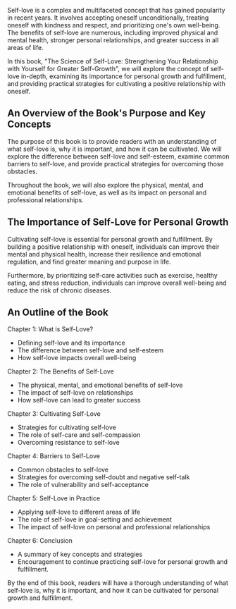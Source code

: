 
Self-love is a complex and multifaceted concept that has gained popularity in recent years. It involves accepting oneself unconditionally, treating oneself with kindness and respect, and prioritizing one's own well-being. The benefits of self-love are numerous, including improved physical and mental health, stronger personal relationships, and greater success in all areas of life.

In this book, "The Science of Self-Love: Strengthening Your Relationship with Yourself for Greater Self-Growth", we will explore the concept of self-love in-depth, examining its importance for personal growth and fulfillment, and providing practical strategies for cultivating a positive relationship with oneself.

An Overview of the Book's Purpose and Key Concepts
--------------------------------------------------

The purpose of this book is to provide readers with an understanding of what self-love is, why it is important, and how it can be cultivated. We will explore the difference between self-love and self-esteem, examine common barriers to self-love, and provide practical strategies for overcoming those obstacles.

Throughout the book, we will also explore the physical, mental, and emotional benefits of self-love, as well as its impact on personal and professional relationships.

The Importance of Self-Love for Personal Growth
-----------------------------------------------

Cultivating self-love is essential for personal growth and fulfillment. By building a positive relationship with oneself, individuals can improve their mental and physical health, increase their resilience and emotional regulation, and find greater meaning and purpose in life.

Furthermore, by prioritizing self-care activities such as exercise, healthy eating, and stress reduction, individuals can improve overall well-being and reduce the risk of chronic diseases.

An Outline of the Book
----------------------

Chapter 1: What is Self-Love?

* Defining self-love and its importance
* The difference between self-love and self-esteem
* How self-love impacts overall well-being

Chapter 2: The Benefits of Self-Love

* The physical, mental, and emotional benefits of self-love
* The impact of self-love on relationships
* How self-love can lead to greater success

Chapter 3: Cultivating Self-Love

* Strategies for cultivating self-love
* The role of self-care and self-compassion
* Overcoming resistance to self-love

Chapter 4: Barriers to Self-Love

* Common obstacles to self-love
* Strategies for overcoming self-doubt and negative self-talk
* The role of vulnerability and self-acceptance

Chapter 5: Self-Love in Practice

* Applying self-love to different areas of life
* The role of self-love in goal-setting and achievement
* The impact of self-love on personal and professional relationships

Chapter 6: Conclusion

* A summary of key concepts and strategies
* Encouragement to continue practicing self-love for personal growth and fulfillment.

By the end of this book, readers will have a thorough understanding of what self-love is, why it is important, and how it can be cultivated for personal growth and fulfillment.
